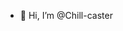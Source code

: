 - 👋 Hi, I’m @Chill-caster
<!---
Chill-caster/Chill-caster is a ✨ special ✨ repository because its `README.md` (this file) appears on your GitHub profile.
You can click the Preview link to take a look at your changes.
--->
